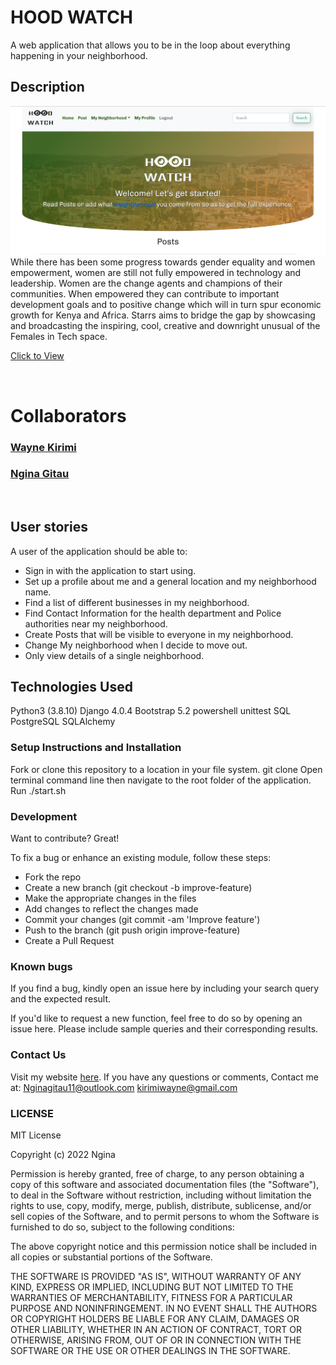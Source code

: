 # HOOD WATCH

A  web application that allows you to be in the loop about everything happening in your neighborhood.

## Description
<img src='static/media/images/readmess.png'>

<br/>
While there has been some progress towards gender equality and women empowerment, women are still not fully empowered in technology and leadership. Women are the change agents and champions of their communities. When empowered they can contribute to important development goals and to positive change which will in turn spur economic growth for Kenya and Africa. Starrs aims to bridge the gap by showcasing and broadcasting the inspiring, cool, creative and downright unusual of the Females in Tech space. 
<br/>

<a href="https://neighborhoodwatchngiway.herokuapp.com/">Click to View</a>

<br>

# Collaborators
### <a href="https://github.com/waynemorphic">Wayne Kirimi </a>
### <a href="https://github.com/Ngina-G">Ngina Gitau</a>

<br>

## User stories
A user of the application should be able to:
<ul>
<li>Sign in with the application to start using.</li>
<li>Set up a profile about me and a general location and my neighborhood name.</li>
<li>Find a list of different businesses in my neighborhood.</li>
<li>Find Contact Information for the health department and Police authorities near my neighborhood.</li>
<li>Create Posts that will be visible to everyone in my neighborhood.</li>
<li>Change My neighborhood when I decide to move out.</li>
<li>Only view details of a single neighborhood.</li>
</ul>

## Technologies Used
Python3 (3.8.10)
Django 4.0.4
Bootstrap 5.2
powershell
unittest
SQL 
PostgreSQL
SQLAlchemy

### Setup Instructions and Installation
Fork or clone this repository to a location in your file system. git clone 
Open terminal command line then navigate to the root folder of the application.
Run ./start.sh


### Development
Want to contribute? Great!

To fix a bug or enhance an existing module, follow these steps:
<ul>
<li>Fork the repo</li>
<li>Create a new branch (git checkout -b improve-feature)</li>
<li>Make the appropriate changes in the files</li>
<li>Add changes to reflect the changes made</li>
<li>Commit your changes (git commit -am 'Improve feature')</li>
<li>Push to the branch (git push origin improve-feature)</li>
<li>Create a Pull Request</li>
</ul>

### Known bugs
If you find a bug, kindly open an issue here by including your search query and the expected result.

If you'd like to request a new function, feel free to do so by opening an issue here. Please include sample queries and their corresponding results.


### Contact Us
Visit my website [here](https://www.nginagitau.com/).
If you have any questions or comments, 
Contact me at:
  Nginagitau11@outlook.com
  kirimiwayne@gmail.com


### LICENSE 
MIT License

Copyright (c) 2022 Ngina

Permission is hereby granted, free of charge, to any person obtaining a copy
of this software and associated documentation files (the "Software"), to deal
in the Software without restriction, including without limitation the rights
to use, copy, modify, merge, publish, distribute, sublicense, and/or sell
copies of the Software, and to permit persons to whom the Software is
furnished to do so, subject to the following conditions:

The above copyright notice and this permission notice shall be included in all
copies or substantial portions of the Software.

THE SOFTWARE IS PROVIDED "AS IS", WITHOUT WARRANTY OF ANY KIND, EXPRESS OR
IMPLIED, INCLUDING BUT NOT LIMITED TO THE WARRANTIES OF MERCHANTABILITY,
FITNESS FOR A PARTICULAR PURPOSE AND NONINFRINGEMENT. IN NO EVENT SHALL THE
AUTHORS OR COPYRIGHT HOLDERS BE LIABLE FOR ANY CLAIM, DAMAGES OR OTHER
LIABILITY, WHETHER IN AN ACTION OF CONTRACT, TORT OR OTHERWISE, ARISING FROM,
OUT OF OR IN CONNECTION WITH THE SOFTWARE OR THE USE OR OTHER DEALINGS IN THE
SOFTWARE.


